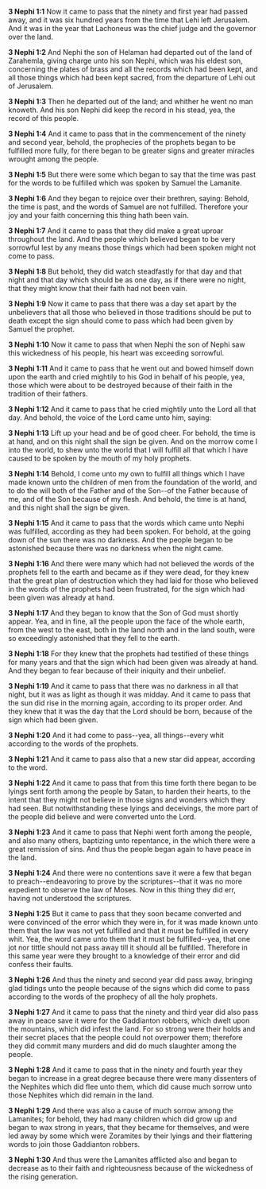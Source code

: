 **3 Nephi 1:1** Now it came to pass that the ninety and first year had passed away, and it was six hundred years from the time that Lehi left Jerusalem. And it was in the year that Lachoneus was the chief judge and the governor over the land.

**3 Nephi 1:2** And Nephi the son of Helaman had departed out of the land of Zarahemla, giving charge unto his son Nephi, which was his eldest son, concerning the plates of brass and all the records which had been kept, and all those things which had been kept sacred, from the departure of Lehi out of Jerusalem.

**3 Nephi 1:3** Then he departed out of the land; and whither he went no man knoweth. And his son Nephi did keep the record in his stead, yea, the record of this people.

**3 Nephi 1:4** And it came to pass that in the commencement of the ninety and second year, behold, the prophecies of the prophets began to be fulfilled more fully, for there began to be greater signs and greater miracles wrought among the people.

**3 Nephi 1:5** But there were some which began to say that the time was past for the words to be fulfilled which was spoken by Samuel the Lamanite.

**3 Nephi 1:6** And they began to rejoice over their brethren, saying: Behold, the time is past, and the words of Samuel are not fulfilled. Therefore your joy and your faith concerning this thing hath been vain.

**3 Nephi 1:7** And it came to pass that they did make a great uproar throughout the land. And the people which believed began to be very sorrowful lest by any means those things which had been spoken might not come to pass.

**3 Nephi 1:8** But behold, they did watch steadfastly for that day and that night and that day which should be as one day, as if there were no night, that they might know that their faith had not been vain.

**3 Nephi 1:9** Now it came to pass that there was a day set apart by the unbelievers that all those who believed in those traditions should be put to death except the sign should come to pass which had been given by Samuel the prophet.

**3 Nephi 1:10** Now it came to pass that when Nephi the son of Nephi saw this wickedness of his people, his heart was exceeding sorrowful.

**3 Nephi 1:11** And it came to pass that he went out and bowed himself down upon the earth and cried mightily to his God in behalf of his people, yea, those which were about to be destroyed because of their faith in the tradition of their fathers.

**3 Nephi 1:12** And it came to pass that he cried mightily unto the Lord all that day. And behold, the voice of the Lord came unto him, saying:

**3 Nephi 1:13** Lift up your head and be of good cheer. For behold, the time is at hand, and on this night shall the sign be given. And on the morrow come I into the world, to shew unto the world that I will fulfill all that which I have caused to be spoken by the mouth of my holy prophets.

**3 Nephi 1:14** Behold, I come unto my own to fulfill all things which I have made known unto the children of men from the foundation of the world, and to do the will both of the Father and of the Son--of the Father because of me, and of the Son because of my flesh. And behold, the time is at hand, and this night shall the sign be given.

**3 Nephi 1:15** And it came to pass that the words which came unto Nephi was fulfilled, according as they had been spoken. For behold, at the going down of the sun there was no darkness. And the people began to be astonished because there was no darkness when the night came.

**3 Nephi 1:16** And there were many which had not believed the words of the prophets fell to the earth and became as if they were dead, for they knew that the great plan of destruction which they had laid for those who believed in the words of the prophets had been frustrated, for the sign which had been given was already at hand.

**3 Nephi 1:17** And they began to know that the Son of God must shortly appear. Yea, and in fine, all the people upon the face of the whole earth, from the west to the east, both in the land north and in the land south, were so exceedingly astonished that they fell to the earth.

**3 Nephi 1:18** For they knew that the prophets had testified of these things for many years and that the sign which had been given was already at hand. And they began to fear because of their iniquity and their unbelief.

**3 Nephi 1:19** And it came to pass that there was no darkness in all that night, but it was as light as though it was midday. And it came to pass that the sun did rise in the morning again, according to its proper order. And they knew that it was the day that the Lord should be born, because of the sign which had been given.

**3 Nephi 1:20** And it had come to pass--yea, all things--every whit according to the words of the prophets.

**3 Nephi 1:21** And it came to pass also that a new star did appear, according to the word.

**3 Nephi 1:22** And it came to pass that from this time forth there began to be lyings sent forth among the people by Satan, to harden their hearts, to the intent that they might not believe in those signs and wonders which they had seen. But notwithstanding these lyings and deceivings, the more part of the people did believe and were converted unto the Lord.

**3 Nephi 1:23** And it came to pass that Nephi went forth among the people, and also many others, baptizing unto repentance, in the which there were a great remission of sins. And thus the people began again to have peace in the land.

**3 Nephi 1:24** And there were no contentions save it were a few that began to preach--endeavoring to prove by the scriptures--that it was no more expedient to observe the law of Moses. Now in this thing they did err, having not understood the scriptures.

**3 Nephi 1:25** But it came to pass that they soon became converted and were convinced of the error which they were in, for it was made known unto them that the law was not yet fulfilled and that it must be fulfilled in every whit. Yea, the word came unto them that it must be fulfilled--yea, that one jot nor tittle should not pass away till it should all be fulfilled. Therefore in this same year were they brought to a knowledge of their error and did confess their faults.

**3 Nephi 1:26** And thus the ninety and second year did pass away, bringing glad tidings unto the people because of the signs which did come to pass according to the words of the prophecy of all the holy prophets.

**3 Nephi 1:27** And it came to pass that the ninety and third year did also pass away in peace save it were for the Gaddianton robbers, which dwelt upon the mountains, which did infest the land. For so strong were their holds and their secret places that the people could not overpower them; therefore they did commit many murders and did do much slaughter among the people.

**3 Nephi 1:28** And it came to pass that in the ninety and fourth year they began to increase in a great degree because there were many dissenters of the Nephites which did flee unto them, which did cause much sorrow unto those Nephites which did remain in the land.

**3 Nephi 1:29** And there was also a cause of much sorrow among the Lamanites; for behold, they had many children which did grow up and began to wax strong in years, that they became for themselves, and were led away by some which were Zoramites by their lyings and their flattering words to join those Gaddianton robbers.

**3 Nephi 1:30** And thus were the Lamanites afflicted also and began to decrease as to their faith and righteousness because of the wickedness of the rising generation.

